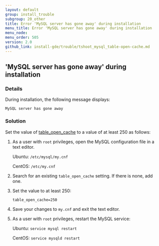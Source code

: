 ```yaml
---
layout: default
group: install_trouble
subgroup: 20_other
title: Error 'MySQL server has gone away' during installation
menu_title: Error 'MySQL server has gone away' during installation
menu_node: 
menu_order: 505 
version: 2.0
github_link: install-gde/trouble/tshoot_mysql_table-open-cache.md
---
```


<h2 id="install-trouble-mysql-gone-away">'MySQL server has gone away' during installation</h2>

### Details

During installation, the following message displays: 

	MySQL server has gone away

### Solution

Set the value of <a href="https://dev.mysql.com/doc/refman/5.6/en/table-cache.html" target="_blank">table_open_cache</a> to a value of at least 250 as follows:

1.	As a user with `root` privileges, open the MySQL configuration file in a text editor.

	Ubuntu: `/etc/mysql/my.cnf`

	CentOS: `/etc/my.cnf`

2.	Search for an existing `table_open_cache` setting. If there is none, add one.

3.	Set the value to at least 250:

		table_open_cache=250

4.	Save your changes to `my.cnf` and exit the text editor.

5.	As a user with `root` privileges, restart the MySQL service:

	Ubuntu: `service mysql restart`

	CentOS: `service mysqld restart`
